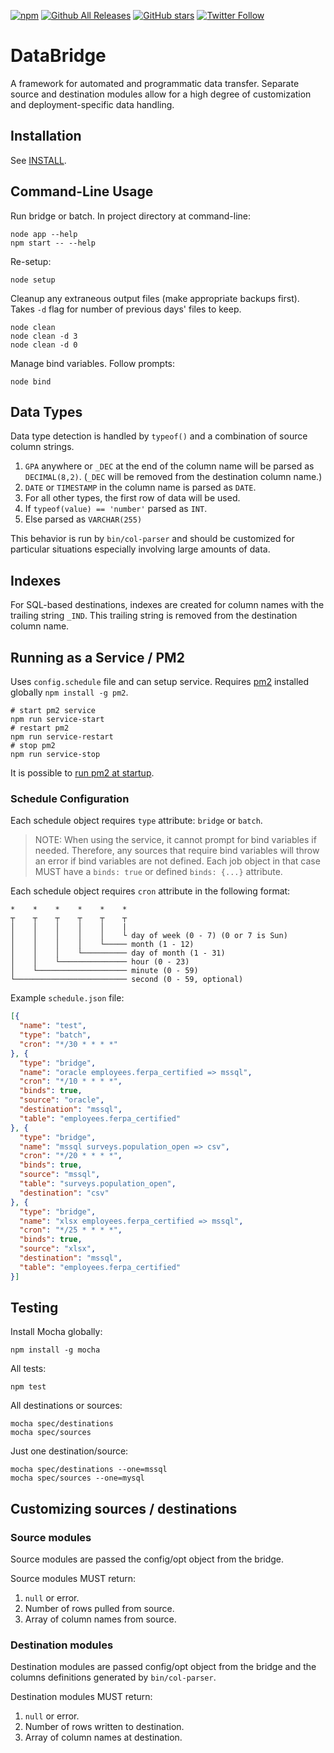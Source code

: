[![npm](https://img.shields.io/npm/dt/databridge.svg?maxAge=2592000)](https://www.npmjs.com/package/databridge)
[![Github All Releases](https://img.shields.io/github/downloads/psalmody/databridge/total.svg?maxAge=2592000?style=flat-square)](https://github.com/psalmody/databridge)
[![GitHub stars](https://img.shields.io/github/stars/psalmody/databridge.svg?style=social&label=Star&maxAge=2592000?style=flat-square)](https://github.com/psalmody/databridge)
[![Twitter Follow](https://img.shields.io/twitter/follow/psalmody.svg?style=social&label=Follow&maxAge=2592000?style=flat-square)](https://twitter.com/psalmody)

# DataBridge

A framework for automated and programmatic data transfer. Separate source
and destination modules allow for a high degree of customization and
deployment-specific data handling.

## Installation

See [INSTALL](https://github.com/psalmody/databridge/blob/master/INSTALL.md).

## <a name="clusage"></a> Command-Line Usage

Run bridge or batch. In project directory at command-line:

```shell
node app --help
npm start -- --help
```

Re-setup:

```
node setup
```

Cleanup any extraneous output files (make appropriate backups first). Takes `-d` flag for number of previous days' files to keep.

```
node clean
node clean -d 3
node clean -d 0
```

Manage bind variables. Follow prompts:

```
node bind
```

## Data Types

Data type detection is handled by `typeof()` and a combination of
source column strings.

1. `GPA` anywhere or `_DEC` at the end of the column name will be parsed as `DECIMAL(8,2)`. (`_DEC` will be removed from the destination column name.)
2. `DATE` or `TIMESTAMP` in the column name is parsed as `DATE`.
3. For all other types, the first row of data will be used.
  1. If `typeof(value) == 'number'` parsed as `INT`.
  2. Else parsed as `VARCHAR(255)`

This behavior is run by `bin/col-parser` and should be customized for
particular situations especially involving large amounts of data.

## Indexes

For SQL-based destinations, indexes are created for column names with the
trailing string `_IND`. This trailing string is removed from the destination
column name.

## Running as a Service / PM2

Uses `config.schedule` file and can setup service. Requires [pm2](http://pm2.keymetrics.io/) installed globally `npm install -g pm2`.

```shell
# start pm2 service
npm run service-start
# restart pm2
npm run service-restart
# stop pm2
npm run service-stop
```

It is possible to [run pm2 at startup](http://pm2.keymetrics.io/docs/usage/startup/).

### Schedule Configuration

Each schedule object requires `type` attribute: `bridge` or `batch`.

> NOTE: When using the service, it cannot prompt for bind variables if
> needed. Therefore, any sources that require bind variables will throw
> an error if bind variables are not defined. Each job object in that case
> MUST have a `binds: true` or defined `binds: {...}` attribute.

Each schedule object requires `cron` attribute in the following format:

```
*    *    *    *    *    *
┬    ┬    ┬    ┬    ┬    ┬
│    │    │    │    │    |
│    │    │    │    │    └ day of week (0 - 7) (0 or 7 is Sun)
│    │    │    │    └───── month (1 - 12)
│    │    │    └────────── day of month (1 - 31)
│    │    └─────────────── hour (0 - 23)
│    └──────────────────── minute (0 - 59)
└───────────────────────── second (0 - 59, optional)
```

Example `schedule.json` file:

```json
[{
  "name": "test",
  "type": "batch",
  "cron": "*/30 * * * *"
}, {
  "type": "bridge",
  "name": "oracle employees.ferpa_certified => mssql",
  "cron": "*/10 * * * *",
  "binds": true,
  "source": "oracle",
  "destination": "mssql",
  "table": "employees.ferpa_certified"
}, {
  "type": "bridge",
  "name": "mssql surveys.population_open => csv",
  "cron": "*/20 * * * *",
  "binds": true,
  "source": "mssql",
  "table": "surveys.population_open",
  "destination": "csv"
}, {
  "type": "bridge",
  "name": "xlsx employees.ferpa_certified => mssql",
  "cron": "*/25 * * * *",
  "binds": true,
  "source": "xlsx",
  "destination": "mssql",
  "table": "employees.ferpa_certified"
}]
```

## Testing

Install Mocha globally:
```shell
npm install -g mocha
```

All tests:
```shell
npm test
```

All destinations or sources:
```shell
mocha spec/destinations
mocha spec/sources
```

Just one destination/source:
```shell
mocha spec/destinations --one=mssql
mocha spec/sources --one=mysql
```

## Customizing sources / destinations

### Source modules

Source modules are passed the config/opt object from the bridge.

Source modules MUST return:

1. `null` or error.
2. Number of rows pulled from source.
3. Array of column names from source.

### Destination modules

Destination modules are passed config/opt object from the bridge
and the columns definitions generated by `bin/col-parser`.

Destination modules MUST return:

1. `null` or error.
2. Number of rows written to destination.
3. Array of column names at destination.

